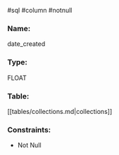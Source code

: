 #sql #column #notnull 

### Name:
date_created
### Type:
FLOAT
### Table:
 [[tables/collections.md|collections]]

### Constraints:
* Not Null
